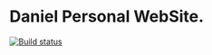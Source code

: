 # Daniel Personal WebSite.

[![Build status](https://ci.appveyor.com/api/projects/status/rh97lu7cbv9em3ch/branch/master?svg=true)](https://ci.appveyor.com/project/isdaniel/myblog/branch/master)